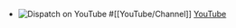 - ![Dispatch on YouTube](https://sgp-cstore-pub.maxhub.com/maxhub_global_public/product-page/uw_series/zip/img/product-mask.png)
  #[[YouTube/Channel]]
  [YouTube](https://www.youtube.com/@sagaratytube)